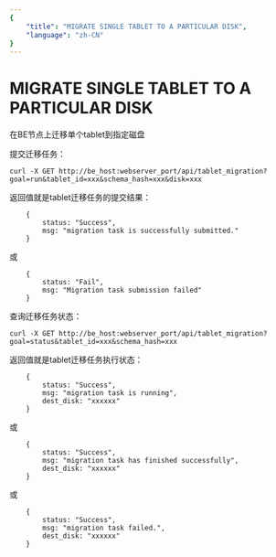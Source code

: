 ```yaml
---
{
    "title": "MIGRATE SINGLE TABLET TO A PARTICULAR DISK",
    "language": "zh-CN"
}
---
```


<!-- 
Licensed to the Apache Software Foundation (ASF) under one
or more contributor license agreements.  See the NOTICE file
distributed with this work for additional information
regarding copyright ownership.  The ASF licenses this file
to you under the Apache License, Version 2.0 (the
"License"); you may not use this file except in compliance
with the License.  You may obtain a copy of the License at

  http://www.apache.org/licenses/LICENSE-2.0

Unless required by applicable law or agreed to in writing,
software distributed under the License is distributed on an
"AS IS" BASIS, WITHOUT WARRANTIES OR CONDITIONS OF ANY
KIND, either express or implied.  See the License for the
specific language governing permissions and limitations
under the License.
-->

# MIGRATE SINGLE TABLET TO A PARTICULAR DISK
   
在BE节点上迁移单个tablet到指定磁盘

提交迁移任务：

```
curl -X GET http://be_host:webserver_port/api/tablet_migration?goal=run&tablet_id=xxx&schema_hash=xxx&disk=xxx
```

返回值就是tablet迁移任务的提交结果：

```
    {
        status: "Success",
        msg: "migration task is successfully submitted."
    }
```
或
```
    {
        status: "Fail",
        msg: "Migration task submission failed"
    }
```

查询迁移任务状态：

```
curl -X GET http://be_host:webserver_port/api/tablet_migration?goal=status&tablet_id=xxx&schema_hash=xxx
```

返回值就是tablet迁移任务执行状态：

```
    {
        status: "Success",
        msg: "migration task is running",
        dest_disk: "xxxxxx"
    }
```

或

```
    {
        status: "Success",
        msg: "migration task has finished successfully",
        dest_disk: "xxxxxx"
    }
```

或

```
    {
        status: "Success",
        msg: "migration task failed.",
        dest_disk: "xxxxxx"
    }
```